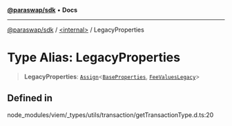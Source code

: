 [**@paraswap/sdk**](../../README.md) • **Docs**

***

[@paraswap/sdk](../../globals.md) / [\<internal\>](../README.md) / LegacyProperties

# Type Alias: LegacyProperties

> **LegacyProperties**: [`Assign`](Assign.md)\<[`BaseProperties`](BaseProperties.md), [`FeeValuesLegacy`](FeeValuesLegacy.md)\>

## Defined in

node\_modules/viem/\_types/utils/transaction/getTransactionType.d.ts:20
